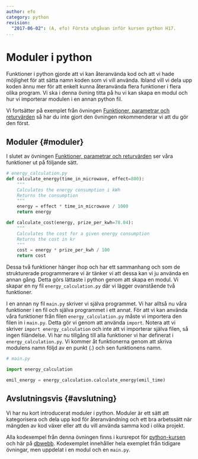 ```yaml
---
author: efo
category: python
revision:
  "2017-06-02": (A, efo) Första utgåvan inför kursen python H17.
...
```

Moduler i python
==================================
Funktioner i python gjorde att vi kan återanvända kod och att vi hade möjlighet för att sätta namn koden som vi vill använda. Ibland vill vi dela upp koden ännu mer för att enkelt kunna återanvända flera funktioner i flera olika program. Vi ska i denna övning titta på hu vi kan skapa en modul och hur vi importerar modulen i en annan python fil.



<!--more-->



Vi fortsätter på exemplet från övningen [Funktioner, parametrar och returvärden](kunskap/funktioner-parametrar-och-returvarden) så har du inte gjort den övningen rekommenderar vi att du gör den först.



Moduler {#moduler}
--------------------------------------
I slutet av övningen [Funktioner, parametrar och returvärden](kunskap/funktioner-parametrar-och-returvarden) ser våra funktioner ut på följande sätt.

```python
# energy_calculation.py
def calculate_energy(time_in_microwave, effect=800):
    """
    Calculates the energy consumption i kWh
    Returns the consumption
    """
    energy = effect * time_in_microwave / 1000
    return energy

def calculate_cost(energy, prize_per_kwh=78.04):
    """
    Calculates the cost for a given energy consumption
    Returns the cost in kr
    """
    cost = energy * prize_per_kwh / 100
    return cost
```

Dessa två funktioner hänger ihop och har ett sammanhang och som de strukturerade programmerare vi är tänker vi att dessa kan vi ju använda en annan gång. Detta görs lättaste i python genom att skapa en modul. Vi skapar en ny fil `energy_calculation.py` där vi lägger ovanstående två funktioner.

I en annan ny fil `main.py` skriver vi själva programmet. Vi har alltså nu våra funktioner i en fil och själva programmet i ett annat. För att vi kan använda våra funktioner från filen `energy_calculation.py` måste vi importera den filen in i `main.py`. Detta gör vi genom att använda `import`. Notera att vi skriver `import energy_calculation` och inte att vi importerar själva filen, så ingen filändelse. Vi har nu tillgång till alla funktioner vi har definerat i `energy_calculation.py`. Vi kommer åt funktionerna genom att skriva modulens namn följd av en punkt (.) och sen funktionens namn.

```python
# main.py

import energy_calculation

emil_energy = energy_calculation.calculate_energy(emil_time)
```



Avslutningsvis {#avslutning}
--------------------------------------
Vi har nu kort introducerat moduler i python. Moduler är ett sätt att kategorisera och dela upp kod för återanvändning och ett bra arbetssätt när mängden av kod växer eller att du vill använda samma kod i olika projekt.

Alla kodexempel från denna övningen finns i kursrepot för [python-kursen](https://github.com/dbwebb-se/python/tree/master/example/functions) och här på [dbwebb](https://dbwebb.se/repo/python/example/functions). Kodexemplet innehåller hela exemplet från tidigare övningar, men uppdelat i en modul och en `main.py`.
